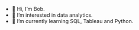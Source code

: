 - 👋 Hi, I’m Bob.
- 👀 I’m interested in data analytics.
- 🌱 I’m currently learning SQL, Tableau and Python.

